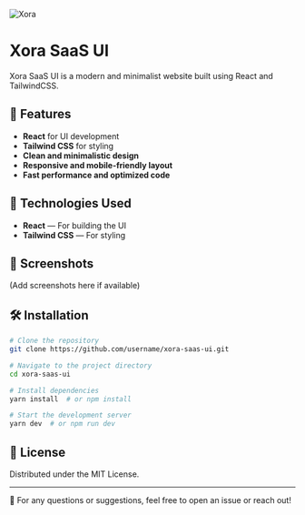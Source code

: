 ![Xora](https://github.com/user-attachments/assets/41babe07-ec41-4dc1-9a85-771c95d5b0b9)

# Xora SaaS UI

Xora SaaS UI is a modern and minimalist website built using React and TailwindCSS.

## 📌 Features
- **React** for UI development
- **Tailwind CSS** for styling
- **Clean and minimalistic design**
- **Responsive and mobile-friendly layout**
- **Fast performance and optimized code**

## 🚀 Technologies Used
- **React** — For building the UI
- **Tailwind CSS** — For styling

## 📸 Screenshots
(Add screenshots here if available)

## 🛠 Installation

```bash
# Clone the repository
git clone https://github.com/username/xora-saas-ui.git

# Navigate to the project directory
cd xora-saas-ui

# Install dependencies
yarn install  # or npm install

# Start the development server
yarn dev  # or npm run dev
```

## 📄 License
Distributed under the MIT License.

---
📩 For any questions or suggestions, feel free to open an issue or reach out!
